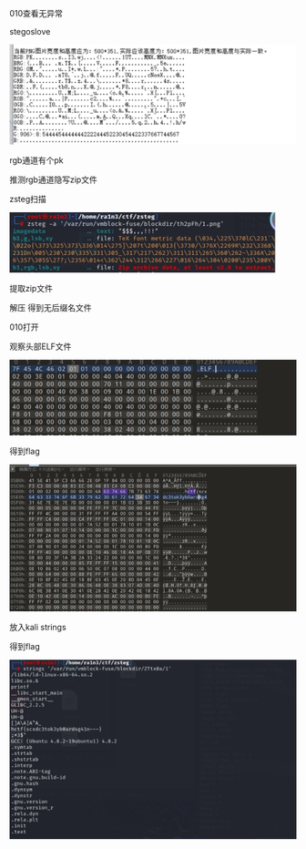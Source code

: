 010查看无异常

stegoslove

![img](./assets/wps440.jpg) 

rgb通道有个pk

推测rgb通道隐写zip文件

zsteg扫描

![img](./assets/wps441.jpg) 

提取zip文件

解压 得到无后缀名文件

010打开

观察头部ELF文件

 

![img](./assets/wps442.jpg) 

 

得到flag

 

![img](./assets/wps443.jpg) 

 

 

 

 

 

 

放入kali strings

得到flag

![img](./assets/wps444.jpg) 

 